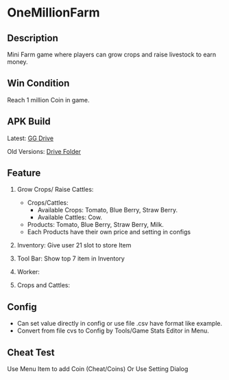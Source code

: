 # OneMillionFarm

## Description

Mini Farm game where players can grow crops and raise livestock to earn money. 

## Win Condition

Reach 1 million Coin in game.

## APK Build 

Latest: [GG Drive](https://drive.google.com/file/d/104L6z-OWVLMG4kTKkcEWtHL32CzRAkSp/view?usp=sharing)

Old Versions: [Drive Folder](https://drive.google.com/drive/folders/18wmPqez2nsGsF4_Qv9s3yDoPnN_5aBOF?usp=sharing)

## Feature

1. Grow Crops/ Raise Cattles:

	- Crops/Cattles:
		+ Available Crops: Tomato, Blue Berry, Straw Berry.
		+ Available Cattles: Cow.
	- Products: Tomato, Blue Berry, Straw Berry, Milk.
	- Each Products have their own price and setting in configs

2. Inventory: Give user 21 slot to store Item

3. Tool Bar: Show top 7 item in Inventory

4. Worker: 

5. Crops and Cattles:

## Config

- Can set value directly in config or use file .csv have format like example.
- Convert from file cvs to Config by Tools/Game Stats Editor in Menu.

## Cheat Test

Use Menu Item to add Coin (Cheat/Coins) 
Or Use Setting Dialog